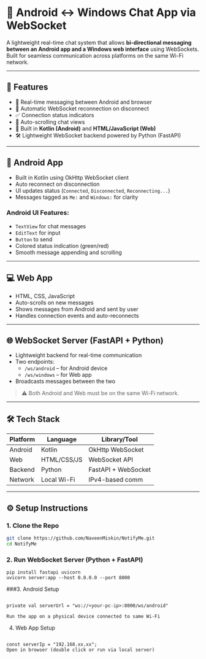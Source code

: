 # 🔄 Android ↔ Windows Chat App via WebSocket

A lightweight real-time chat system that allows **bi-directional messaging between an Android app and a Windows web interface** using WebSockets. Built for seamless communication across platforms on the same Wi-Fi network.

---

## 🚀 Features

- 📡 Real-time messaging between Android and browser
- 🔄 Automatic WebSocket reconnection on disconnect
- ✅ Connection status indicators
- 📜 Auto-scrolling chat views
- 📲 Built in **Kotlin (Android)** and **HTML/JavaScript (Web)**
- 🛠️ Lightweight WebSocket backend powered by Python (FastAPI)

---

## 📱 Android App

- Built in Kotlin using OkHttp WebSocket client
- Auto reconnect on disconnection
- UI updates status (`Connected`, `Disconnected`, `Reconnecting...`)
- Messages tagged as `Me:` and `Windows:` for clarity

### Android UI Features:
- `TextView` for chat messages
- `EditText` for input
- `Button` to send
- Colored status indication (green/red)
- Smooth message appending and scrolling

---

## 💻 Web App

- HTML, CSS, JavaScript
- Auto-scrolls on new messages
- Shows messages from Android and sent by user
- Handles connection events and auto-reconnects

---

## 🌐 WebSocket Server (FastAPI + Python)

- Lightweight backend for real-time communication
- Two endpoints:
  - `/ws/android` – for Android device
  - `/ws/windows` – for Web app
- Broadcasts messages between the two

> ⚠️ Both Android and Web must be on the same Wi-Fi network.

---

## 🛠️ Tech Stack

| Platform | Language     | Library/Tool       |
|----------|--------------|--------------------|
| Android  | Kotlin       | OkHttp WebSocket   |
| Web      | HTML/CSS/JS  | WebSocket API      |
| Backend  | Python       | FastAPI + WebSocket |
| Network  | Local Wi-Fi  | IPv4-based comm    |

---

## ⚙️ Setup Instructions

### 1. Clone the Repo 
```bash / cmd
git clone https://github.com/NaveenMiskin/NotifyMe.git
cd NotifyMe
```
### 2. Run WebSocket Server (Python + FastAPI)
```
pip install fastapi uvicorn
uvicorn server:app --host 0.0.0.0 --port 8000
```
###3. Android Setup
```Open the Android project in Android Studio, Replace IP in MainActivity.kt:

private val serverUrl = "ws://<your-pc-ip>:8000/ws/android"

Run the app on a physical device connected to same Wi-Fi
```
4. Web App Setup
``` Open index.html, Replace server IP:

const serverIp = "192.168.xx.xx";
Open in browser (double click or run via local server)
```
